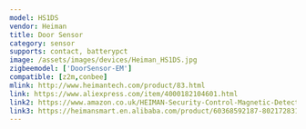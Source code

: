 ```yaml
---
model: HS1DS
vendor: Heiman
title: Door Sensor
category: sensor
supports: contact, batterypct
image: /assets/images/devices/Heiman_HS1DS.jpg
zigbeemodel: ['DoorSensor-EM']
compatible: [z2m,conbee]
mlink: http://www.heimantech.com/product/83.html
link: https://www.aliexpress.com/item/4000182104601.html
link2: https://www.amazon.co.uk/HEIMAN-Security-Control-Magnetic-Detector/dp/B01MY6EX59
link3: https://heimansmart.en.alibaba.com/product/60368592187-802172831/Household_smart_wireless_door_magnetic_sensor_wireless_entry_magnetic_contact.html
---
```


